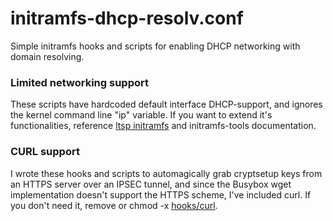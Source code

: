 # initramfs-dhcp-resolv.conf
Simple initramfs hooks and scripts for enabling DHCP networking with domain resolving.

### Limited networking support

These scripts have hardcoded default interface DHCP-support, and ignores the kernel command line "ip" variable.
If you want to extend it's functionalities, reference <a href="https://github.com/opinsys/ltsp/tree/master/client/Debian/share/initramfs-tools">ltsp initramfs</a> and initramfs-tools documentation.

### CURL support

I wrote these hooks and scripts to automagically grab cryptsetup keys from an HTTPS server over an IPSEC tunnel, and since the Busybox wget implementation doesn't support the HTTPS scheme, I've included curl.
If you don't need it, remove or chmod -x <a href="hooks/curl">hooks/curl</a>.
